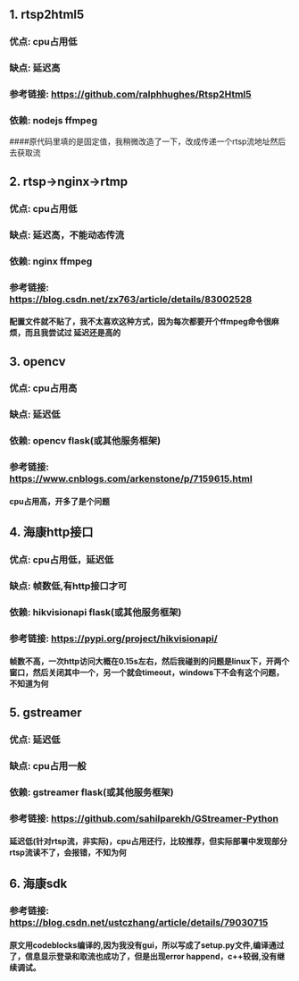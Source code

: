 ## 1. rtsp2html5
### 优点: cpu占用低
### 缺点: 延迟高
### 参考链接: <https://github.com/ralphhughes/Rtsp2Html5>
### 依赖: nodejs ffmpeg

####原代码里填的是固定值，我稍微改造了一下，改成传递一个rtsp流地址然后去获取流


## 2. rtsp->nginx->rtmp
### 优点: cpu占用低
### 缺点: 延迟高，不能动态传流
### 依赖: nginx ffmpeg
### 参考链接: <https://blog.csdn.net/zx763/article/details/83002528>

#### 配置文件就不贴了，我不太喜欢这种方式，因为每次都要开个ffmpeg命令很麻烦，而且我尝试过 延迟还是高的 


## 3. opencv
### 优点: cpu占用高
### 缺点: 延迟低
### 依赖: opencv flask(或其他服务框架)
### 参考链接: <https://www.cnblogs.com/arkenstone/p/7159615.html>

#### cpu占用高，开多了是个问题


## 4. 海康http接口
### 优点: cpu占用低，延迟低
### 缺点: 帧数低,有http接口才可
### 依赖: hikvisionapi flask(或其他服务框架)
### 参考链接: <https://pypi.org/project/hikvisionapi/>

#### 帧数不高，一次http访问大概在0.15s左右，然后我碰到的问题是linux下，开两个窗口，然后关闭其中一个，另一个就会timeout，windows下不会有这个问题，不知道为何

## 5. gstreamer
### 优点: 延迟低
### 缺点: cpu占用一般
### 依赖: gstreamer flask(或其他服务框架)
### 参考链接: <https://github.com/sahilparekh/GStreamer-Python>

#### 延迟低(针对rtsp流，非实际)，cpu占用还行，比较推荐，但实际部署中发现部分rtsp流读不了，会报错，不知为何


## 6. 海康sdk
### 参考链接: <https://blog.csdn.net/ustczhang/article/details/79030715>
#### 原文用codeblocks编译的,因为我没有gui，所以写成了setup.py文件,编译通过了，信息显示登录和取流也成功了，但是出现error happend，c++较弱,没有继续调试。